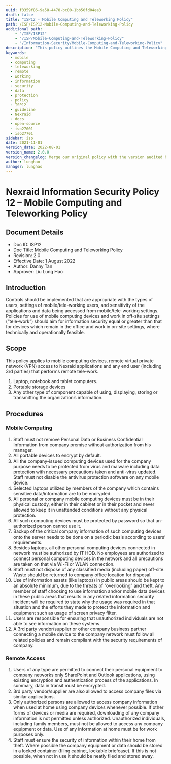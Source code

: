 ```yaml
---
uuid: f3359f86-9a58-4478-bc00-1bb50fd04ea3
draft: false
title: "ISP12 - Mobile Computing and Teleworking Policy"
path: /ISP/ISP12-Mobile-Computing-and-Teleworking-Policy
additional_path:
    - "/ISP/ISP12"
    - "/ISP/Mobile-Computing-and-Teleworking-Policy"
    - "/Information-Security/Mobile-Computing-and-Teleworking-Policy"
description: "This policy outlines the Mobile Computing and Teleworking Policy for Nexraid's information system."
keywords: 
  - mobile
  - computing
  - teleworking
  - remote
  - working
  - information
  - security
  - data
  - protection
  - policy
  - ISP12
  - guideline
  - Nexraid
  - docs
  - open-source
  - iso27001
  - iso27701
sidebar: isp
date: 2021-11-01
version_date: 2022-08-01
version_name: 2.0.0
version_changelog: Merge our original policy with the version audited by DPTM
author: lunghao
manager: lunghao
---
```



# Nexraid Information Security Policy 12 – Mobile Computing and Teleworking Policy

## Document Details
* Doc ID: ISP12
* Doc Title: Mobile Computing and Teleworking Policy
* Revision: 2.0
* Effective Date: 1 August 2022
* Author: Danny Tan
* Approver: Liu Lung Hao

## Introduction
Controls should be implemented that are appropriate with the types of users, settings of mobile/tele-working users, and sensitivity of the applications and data being accessed from mobile/tele-working settings. Policies for use of mobile computing devices and work in off-site settings (“tele-work”) should aim for information security equal or greater than that for devices which remain in the office and work in on-site settings, where technically and operationally feasible. 

## Scope
This policy applies to mobile computing devices, remote virtual private network (VPN) access to Nexraid applications and any end user (including 3rd parties) that performs remote tele-work.
   1. Laptop, notebook and tablet computers.
   2. Portable storage devices 
   3. Any other type of component capable of using, displaying, storing or transmitting the organization’s information.

## Procedures

### Mobile Computing
1. Staff must not remove Personal Data or Business Confidential Information from company premise without authorization from his manager.
2. All portable devices to encrypt by default. 
3. All the company-issued computing devices used for the company purpose needs to be protected from virus and malware including data protection with necessary precautions taken and anti-virus updated. Staff must not disable the antivirus protection software on any mobile device.
4. Selected laptops utilized by members of the company which contains sensitive data/information are to be encrypted.
5. All personal or company mobile computing devices must be in their physical custody, either in their cabinet or in their pocket and never allowed to keep it in unattended conditions without any physical protection.
6. All such computing devices must be protected by password so that un-authorized person cannot use it.
7. Backup of the critical company information of such computing devices onto the server needs to be done on a periodic basis according to users’ requirements.
8. Besides laptops, all other personal computing devices connected in network must be authorized by IT HOD. No employees are authorized to connect personal computing devices in the network and all precautions are taken on that via Wi-Fi or WLAN connection.
9. Staff must not dispose of any classified media (including paper) off-site. Waste should be returned to company office location for disposal.
10. Use of information assets (like laptops) in public areas should be kept to an absolute minimum, due to the threats of “overlooking” and theft. Any member of staff choosing to use information and/or mobile data devices in these public areas that results in any related information security incident will be required to state why the usage was required in that situation and the efforts they made to protect the information and equipment such as usage of screen privacy filter.
11. Users are responsible for ensuring that unauthorized individuals are not able to see information on these systems.
12. A 3rd party vendor/supplier or other company business partner connecting a mobile device to the company network must follow all related policies and remain compliant with the security requirements of company.

### Remote Access
1. Users of any type are permitted to connect their personal equipment to company networks only SharePoint and Outlook applications, using existing encryption and authentication process of the applications. In summary, data in transit must be encrypted.
2. 3rd party vendor/supplier are also allowed to access company files via similar applications.
3. Only authorized persons are allowed to access company information when used at home using company devices whenever possible. If other forms of devices or media are required, downloading of any company information is not permitted unless authorized. Unauthorized individuals, including family members, must not be allowed to access any company equipment or data. Use of any information at home must be for work purposes only.
4. Staff must ensure the security of information within their home from theft. Where possible the company equipment or data should be stored in a locked container (filing cabinet, lockable briefcase). If this is not possible, when not in use it should be neatly filed and stored away.